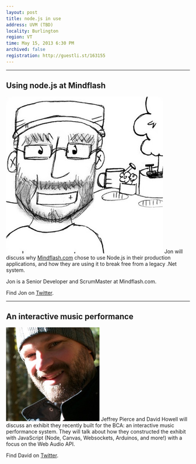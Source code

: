 ```yaml
---
layout: post
title: node.js in use
address: UVM (TBD)
locality: Burlington
region: VT
time: May 15, 2013 6:30 PM
archived: false
registration: http://guestli.st/163155
---
```


---

## Using node.js at Mindflash
![Jon Sullivan](/images/speakers/jon_sullivan.jpg)
Jon will discuss why [Mindflash.com](http://mindflash.com/) chose to use Node.js in their production applications, and how they are using it to break free from a legacy .Net system.

Jon is a Senior Developer and ScrumMaster at Mindflash.com.

Find Jon on [Twitter](https://twitter.com/scrumlord).

---
## An interactive music performance
![David Howell](/images/speakers/david_howell.jpg)
Jeffrey Pierce and David Howell will discuss an exhibit they recently built for the BCA: an interactive music performance system. They will talk about how they constructed the exhibit with JavaScript (Node, Canvas, Websockets, Arduinos, and more!) with a focus on the Web Audio API.

Find David on [Twitter](https://twitter.com/dehowell).
